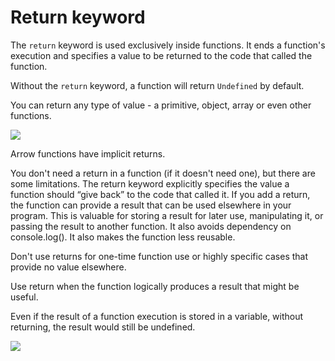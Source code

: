 # Return keyword

The <code>return</code> keyword is used exclusively inside functions. It ends a function's execution and specifies a value to be returned to the code that called the function.

Without the <code>return</code> keyword, a function will return <code>Undefined</code> by default.

You can return any type of value - a primitive, object, array or even other functions.

![](/assets/return-arr-obj.png)

Arrow functions have implicit returns.

You don't need a return in a function (if it doesn't need one), but there are some limitations. The return keyword explicitly specifies the value a function should “give back” to the code that called it. If you add a return, the function can provide a result that can be used elsewhere in your program. This is valuable for storing a result for later use, manipulating it, or passing the result to another function. It also avoids dependency on console.log(). It also makes the function less reusable.

Don't use returns for one-time function use or highly specific cases that provide no value elsewhere.

Use return when the function logically produces a result that might be useful.

Even if the result of a function execution is stored in a variable, without returning, the result would still be undefined.

![](/assets/return.png)
